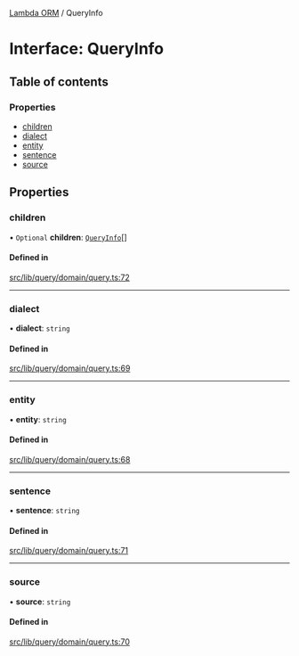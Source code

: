 [Lambda ORM](../README.md) / QueryInfo

# Interface: QueryInfo

## Table of contents

### Properties

- [children](QueryInfo.md#children)
- [dialect](QueryInfo.md#dialect)
- [entity](QueryInfo.md#entity)
- [sentence](QueryInfo.md#sentence)
- [source](QueryInfo.md#source)

## Properties

### children

• `Optional` **children**: [`QueryInfo`](QueryInfo.md)[]

#### Defined in

[src/lib/query/domain/query.ts:72](https://github.com/FlavioLionelRita/lambdaorm/blob/65e6d804/src/lib/query/domain/query.ts#L72)

___

### dialect

• **dialect**: `string`

#### Defined in

[src/lib/query/domain/query.ts:69](https://github.com/FlavioLionelRita/lambdaorm/blob/65e6d804/src/lib/query/domain/query.ts#L69)

___

### entity

• **entity**: `string`

#### Defined in

[src/lib/query/domain/query.ts:68](https://github.com/FlavioLionelRita/lambdaorm/blob/65e6d804/src/lib/query/domain/query.ts#L68)

___

### sentence

• **sentence**: `string`

#### Defined in

[src/lib/query/domain/query.ts:71](https://github.com/FlavioLionelRita/lambdaorm/blob/65e6d804/src/lib/query/domain/query.ts#L71)

___

### source

• **source**: `string`

#### Defined in

[src/lib/query/domain/query.ts:70](https://github.com/FlavioLionelRita/lambdaorm/blob/65e6d804/src/lib/query/domain/query.ts#L70)
